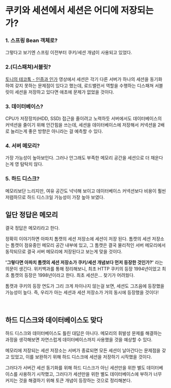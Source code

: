 # 쿠키와 세션에서 세션은 어디에 저장되는가?

### 1. 스프링 Bean 객체로?
그렇다고 보기엔 스프링 이전부터 쿠키/세션 개념이 사용되고 있었다.

### 2.(디스패쳐)서블릿?
[토니의 테코톡 - 인증과 인가](https://www.youtube.com/watch?v=y0xMXlOAfss&t=716s) 영상에서 
세션은 각기 다른 서버가 하나의 세션을 동기화하여 갖지 못하는 문제점이 있다고 했는데, 
로드밸런서 역할을 수행하는 디스패쳐 서블릿이 세션을 저장하고 있다면 애초에 문제가 없었을 것이다.

### 3. 데이터베이스?
CPU가 저장장치(HDD, SSD) 접근을 줄이려고 노력하듯 서버에서도 데이터베이스의 커넥션을 줄이기 위해 안간힘을 쓰는데, 
세션을 데이터베이스에 저장해서 커넥션을 2배로 늘리는게 좋은 방향은 아니라는 걸 예측할 수 있다.

### 4. 서버 메모리?
가장 가능성이 높아보인다. 그러나 안그래도 부족한 메모리 공간을 세션으로 더 채운다는게 영 탐탁치 않다.

### 5. 하드 디스크?
메모리보단 느리지만, 여유 공간도 넉넉해 보이고 데이터베이스 커넥션보다 비용이 훨씬 저렴하므로 하드 디스크일 가능성이 가장 높아 보였다.

## 일단 정답은 메모리
결국 정답은 메모리라고 한다. 

정확히 이야기하면 아파치 톰캣의 세션 저장소에 세션이 저장 된다. 
톰캣의 세션 저장소는 톰캣이 점유중인 메모리 공간 내부에 있고, 그 톰캣은 결국 물리적인 서버 메모리에서 동작되므로 
결국 서버 메모리에 저장된다고 보는게 맞을 것이다.

**'그렇다면 아파치 톰캣의 세션 저장소가 쿠키/세션 개념보다 먼저 등장한 것인가?'** 라는 의문이 생긴다. 
위키백과를 통해 정리해보니, 최초 HTTP 쿠키의 등장 1994년이었고 최초 톰캣의 등장은 1998년이라고 한다. 
최초 세션은... 찾기가 어려웠다.

톰캣과 쿠키의 등장 연도가 그리 크게 차이나지 않는걸 보면, 세션도 그즈음에 등장했을 가능성이 높다.
즉, 우리가 아는 세션과 세션 저장소가 거의 동시에 등장했을 것이다!

<br>

## 하드 디스크와 데이터베이스도 맞다
하드 디스크와 데이터베이스도 틀린 대답은 아니다. 
메모리의 휘발성 문제를 해결하는 과정을 생각해보면 자연스럽게 데이터베이스까지 사용했을 것을 예상할 수 있다.

메모리에 저장되는 세션 저장소는 서버가 종료되면 모든 세션이 날아간다는 문제점을 갖고 있었고, 
이를 보완하기 위해 하드 디스크에 세션을 저장하기 시작했을 것이다.

그러다가 서버간 세션 동기화를 위해 하드 디스크가 아닌 세션만을 위한 별도 데이터베이스를 사용하기 시작했고, 
그러다가 세션만을 위한 별도 데이터베이스에 부하가 너무 커지는 것을 해결하기 위해 
토큰 개념이 등장하는 것으로 정리해본다.
